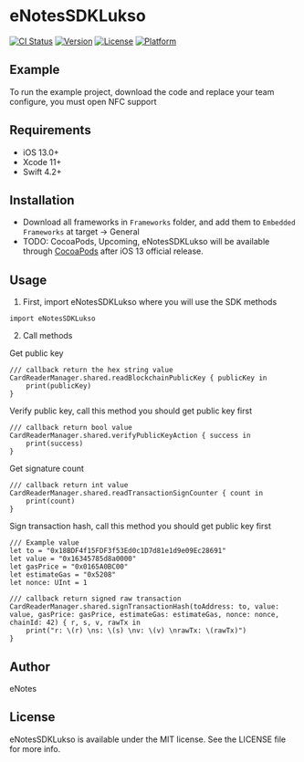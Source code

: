 # eNotesSDKLukso

[![CI Status](https://img.shields.io/travis/Smiacter/eNotesSDKLukso.svg?style=flat)](https://travis-ci.org/Smiacter/eNotesSDKLukso)
[![Version](https://img.shields.io/cocoapods/v/eNotesSDKLukso.svg?style=flat)](https://cocoapods.org/pods/eNotesSDKLukso)
[![License](https://img.shields.io/cocoapods/l/eNotesSDKLukso.svg?style=flat)](https://cocoapods.org/pods/eNotesSDKLukso)
[![Platform](https://img.shields.io/cocoapods/p/eNotesSDKLukso.svg?style=flat)](https://cocoapods.org/pods/eNotesSDKLukso)

## Example

To run the example project, download the code and replace your team configure, you must open NFC support

## Requirements

- iOS 13.0+
- Xcode 11+
- Swift 4.2+

## Installation

- Download all frameworks in `Frameworks` folder, and add them to `Embedded Frameworks` at target -> General
- TODO: CocoaPods, Upcoming, eNotesSDKLukso will be available through [CocoaPods](https://cocoapods.org) after iOS 13 official release.

## Usage

1. First, import eNotesSDKLukso where you will use the SDK methods

```
import eNotesSDKLukso
```

2. Call methods

Get public key

```
/// callback return the hex string value
CardReaderManager.shared.readBlockchainPublicKey { publicKey in
    print(publicKey)  
}
```

Verify public key, call this method you should get public key first
```
/// callback return bool value
CardReaderManager.shared.verifyPublicKeyAction { success in
    print(success)       
}
```

Get signature count

```
/// callback return int value
CardReaderManager.shared.readTransactionSignCounter { count in
    print(count)  
}
```

Sign transaction hash, call this method you should get public key first

```
/// Example value
let to = "0x18BDF4f15FDF3f53Ed0c1D7d81e1d9e09Ec28691"
let value = "0x16345785d8a0000"
let gasPrice = "0x0165A0BC00"
let estimateGas = "0x5208"
let nonce: UInt = 1

/// callback return signed raw transaction
CardReaderManager.shared.signTransactionHash(toAddress: to, value: value, gasPrice: gasPrice, estimateGas: estimateGas, nonce: nonce, chainId: 42) { r, s, v, rawTx in
    print("r: \(r) \ns: \(s) \nv: \(v) \nrawTx: \(rawTx)")
}
```

## Author

eNotes

## License

eNotesSDKLukso is available under the MIT license. See the LICENSE file for more info.
